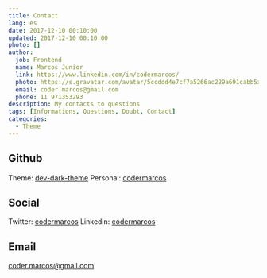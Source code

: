 ```yaml
---
title: Contact
lang: es
date: 2017-12-10 00:10:00
updated: 2017-12-10 00:10:00
photo: []
author:
  job: Frontend
  name: Marcos Junior
  link: https://www.linkedin.com/in/codermarcos/
  photo: https://s.gravatar.com/avatar/5ccddd4e7cf7a5266ac229a691cabb5a?s=80
  email: coder.marcos@gmail.com
  phone: 11 971353293
description: My contacts to questions
tags: [Informations, Questions, Doubt, Contact]
categories:
  - Theme
---
```


## Github

Theme: [dev-dark-theme](https://github.com/codermarcos/dev-dark-theme)
Personal: [codermarcos](https://github.com/codermarcos)

## Social

Twitter: [codermarcos](https://twitter.com/codermarcos)
Linkedin: [codermarcos](https://br.linkedin.com/in/codermarcos)

## Email

[coder.marcos@gmail.com](mailto:coder.marcos@gmail.com)
